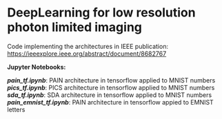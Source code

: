 # DeepLearning for low resolution photon limited imaging
Code implementing the architectures in IEEE
publication: https://ieeexplore.ieee.org/abstract/document/8682767

<strong>Jupyter Notebooks:</strong>
  
  <b><em>pain_tf.ipynb</em></b>: PAIN architecture in tensorflow applied to MNIST numbers<br>
  <b><em>pics_tf.ipynb</em></b>: PICS architecture in tensorflow applied to  MNIST numbers<br>
  <b><em>sda_tf.ipynb</em></b>: SDA architecture in tensorflow applied to  MNIST numbers<br>
  <b><em>pain_emnist_tf.ipynb</em></b>: PAIN architecture in tensorflow appied to EMNIST letters
